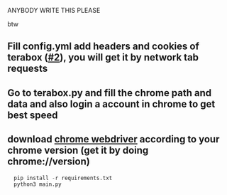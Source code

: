 ANYBODY WRITE THIS PLEASE 


btw

## Fill config.yml add headers and cookies of terabox ([#2](https://github.com/r0ld3x/terabox-downloader-bot/issues/2)), you will get it by network tab requests 
## Go to terabox.py and fill the chrome path and data and also login a account in chrome to get best speed 
## download [chrome webdriver](https://chromedriver.chromium.org/downloads) according to your chrome version (get it by doing chrome://version)


```python
  pip install -r requirements.txt
  python3 main.py
```


